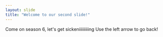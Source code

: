 ```yaml
---
layout: slide
title: "Welcome to our second slide!"
---
```

Come on season 6, let's get sickeniiiiiiiiing
Use the left arrow to go back!  
